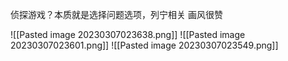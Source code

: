 侦探游戏？本质就是选择问题选项，列宁相关
画风很赞


![[Pasted image 20230307023638.png]]
![[Pasted image 20230307023601.png]]
![[Pasted image 20230307023549.png]]